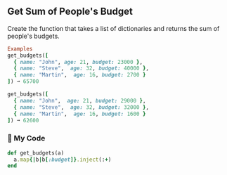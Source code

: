 ## Get Sum of People's Budget

Create the function that takes a list of dictionaries and returns the sum of people's budgets.
```ruby
Examples
get_budgets([
  { name: "John", age: 21, budget: 23000 },
  { name: "Steve",  age: 32, budget: 40000 },
  { name: "Martin",  age: 16, budget: 2700 }
]) ➞ 65700

get_budgets([
  { name: "John",  age: 21, budget: 29000 },
  { name: "Steve",  age: 32, budget: 32000 },
  { name: "Martin",  age: 16, budget: 1600 }
]) ➞ 62600
```
### :gem: My Code
```ruby
def get_budgets(a)
  a.map{|b|b[:budget]}.inject(:+)
end
```
